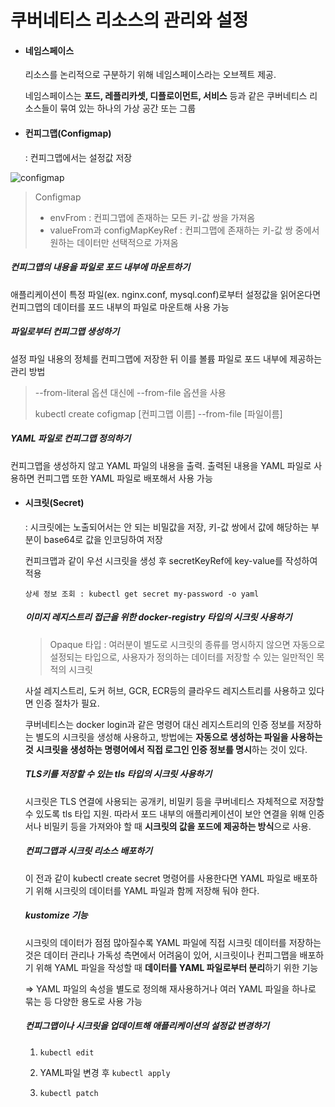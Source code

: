 # 쿠버네티스 리소스의 관리와 설정

- #### 네임스페이스

  리소스를 논리적으로 구분하기 위해 네임스페이스라는 오브젝트 제공. 

  네임스페이스는 **포드, 레플리카셋, 디플로이먼트, 서비스** 등과 같은 쿠버네티스 리소스들이 묶여 있는 하나의 가상 공간 또는 그룹

- #### 컨피그맵(Configmap)

  : 컨피그맵에서는 설정값 저장 

![configmap](https://user-images.githubusercontent.com/47243329/92077388-49dac300-edf7-11ea-8f72-68def35afef2.PNG)

  > Configmap 
  >
  > - envFrom : 컨피그맵에 존재하는 모든 키-값 쌍을 가져옴
  > - valueFrom과 configMapKeyRef : 컨피그맵에 존재하는 키-값 쌍 중에서 원하는 데이터만 선택적으로 가져옴

  ##### 컨피그맵의 내용을 파일로 포드 내부에 마운트하기

  애플리케이션이 특정 파일(ex. nginx.conf, mysql.conf)로부터 설정값을 읽어온다면 컨피그맵의 데이터를 포드 내부의 파일로 마운트해 사용 가능

  

  ##### 파일로부터 컨피그맵 생성하기

  설정 파일 내용의 정체를 컨피그맵에 저장한 뒤 이를 볼륨 파일로 포드 내부에 제공하는 관리 방법

  > --from-literal 옵션 대신에 --from-file 옵션을 사용
  >
  > kubectl create cofigmap [컨피그맵 이름] --from-file [파일이름]

  

  ##### YAML 파일로 컨피그맵 정의하기

  컨피그맵을 생성하지 않고 YAML 파일의 내용을 출력. 출력된 내용을 YAML 파일로 사용하면 컨피그맵 또한 YAML 파일로 배포해서 사용 가능



- #### 시크릿(Secret)

  : 시크릿에는 노출되어서는 안 되는 비밀값을 저장, 키-값 쌍에서 값에 해당하는 부분이 base64로 값을 인코딩하여 저장

  컨피크맵과 같이 우선 시크릿을 생성 후 secretKeyRef에 key-value를 작성하여 적용

  `상세 정보 조회 : kubectl get secret my-password -o yaml`



  ##### 이미지 레지스트리 접근을 위한 docker-registry 타입의 시크릿 사용하기

  > Opaque 타입 : 여러분이 별도로 시크릿의 종류를 명시하지 않으면 자동으로 설정되는 타입으로, 사용자가 정의하는 데이터를 저장할 수 있는 일만적인 목적의 시크릿

  사설 레지스트리, 도커 허브, GCR, ECR등의 클라우드 레지스트리를 사용하고 있다면 인증 절차가 필요.

  쿠버네티스는 docker login과 같은 명령어 대신 레지스트리의 인증 정보를 저장하는 별도의 시크릿을 생성해 사용하고, 방법에는 **자동으로 생성하는 파일을 사용하는 것** **시크릿을 생성하는 명령어에서 직접 로그인 인증 정보를 명시**하는 것이 있다.

  

  ##### TLS키를 저장할 수 있는 tls 타입의 시크릿 사용하기

  시크릿은 TLS 연결에 사용되는 공개키, 비밀키 등을 쿠버네티스 자체적으로 저장할 수 있도록 tls 타입 지원. 따라서 포드 내부의 애플리케이션이 보안 연결을 위해 인증서나 비밀키 등을 가져와야 할 때 **시크릿의 값을 포드에 제공하는 방식**으로 사용.

  

  ##### 컨피그맵과 시크릿 리소스 배포하기

  이 전과 같이 kubectl create secret 명령어를 사용한다면 YAML 파일로 배포하기 위해 시크릿의 데이터를 YAML 파일과 함께 저장해 둬야 한다. 

  ##### kustomize 기능 

  시크릿의 데이터가 점점 많아질수록 YAML 파일에 직접 시크릿 데이터를 저장하는 것은 데이터 관리나 가독성 측면에서 어려움이 있어, 시크릿이나 컨피그맵을 배포하기 위해 YAML 파일을 작성할 때 **데이터를 YAML 파일로부터 분리**하기 위한 기능

  => YAML 파일의 속성을 별도로 정의해 재사용하거나 여러 YAML 파일을 하나로 묶는 등 다양한 용도로 사용 가능

  

  ##### 컨피그맵이나 시크릿을 업데이트해 애플리케이션의 설정값 변경하기

  1. `kubectl edit`

  2. YAML파일 변경 후 `kubectl apply`

  3. `kubectl patch`

  

  

  
